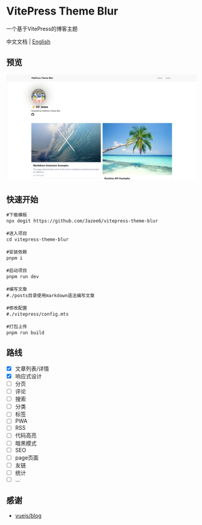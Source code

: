 # VitePress Theme Blur

一个基于VitePress的博客主题

中文文档 | [English](./README.en.md)

## 预览

![预览图](/public/preview.png)

## 快速开始

```
#下载模板
npx degit https://github.com/Jazee6/vitepress-theme-blur

#进入项目
cd vitepress-theme-blur

#安装依赖
pnpm i

#启动项目
pnpm run dev

#编写文章 
#./posts目录使用markdown语法编写文章

#修改配置
#./vitepress/config.mts

#打包上传
pnpm run build
```

## 路线

- [x] 文章列表/详情
- [x] 响应式设计
- [ ] 分页
- [ ] 评论
- [ ] 搜索
- [ ] 分类
- [ ] 标签
- [ ] PWA
- [ ] RSS
- [ ] 代码高亮
- [ ] 暗黑模式
- [ ] SEO
- [ ] page页面
- [ ] 友链
- [ ] 统计
- [ ] ...

## 感谢

- [vuejs/blog](https://github.com/vuejs/blog)
